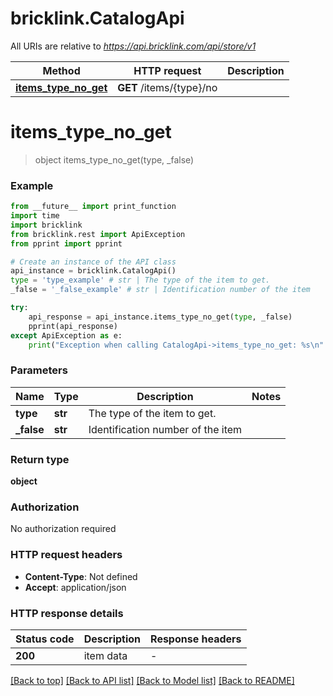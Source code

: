 # bricklink.CatalogApi

All URIs are relative to *https://api.bricklink.com/api/store/v1*

Method | HTTP request | Description
------------- | ------------- | -------------
[**items_type_no_get**](CatalogApi.md#items_type_no_get) | **GET** /items/{type}/no | 


# **items_type_no_get**
> object items_type_no_get(type, _false)



### Example

```python
from __future__ import print_function
import time
import bricklink
from bricklink.rest import ApiException
from pprint import pprint

# Create an instance of the API class
api_instance = bricklink.CatalogApi()
type = 'type_example' # str | The type of the item to get.
_false = '_false_example' # str | Identification number of the item

try:
    api_response = api_instance.items_type_no_get(type, _false)
    pprint(api_response)
except ApiException as e:
    print("Exception when calling CatalogApi->items_type_no_get: %s\n" % e)
```

### Parameters

Name | Type | Description  | Notes
------------- | ------------- | ------------- | -------------
 **type** | **str**| The type of the item to get. | 
 **_false** | **str**| Identification number of the item | 

### Return type

**object**

### Authorization

No authorization required

### HTTP request headers

 - **Content-Type**: Not defined
 - **Accept**: application/json

### HTTP response details
| Status code | Description | Response headers |
|-------------|-------------|------------------|
**200** | item data |  -  |

[[Back to top]](#) [[Back to API list]](../README.md#documentation-for-api-endpoints) [[Back to Model list]](../README.md#documentation-for-models) [[Back to README]](../README.md)

